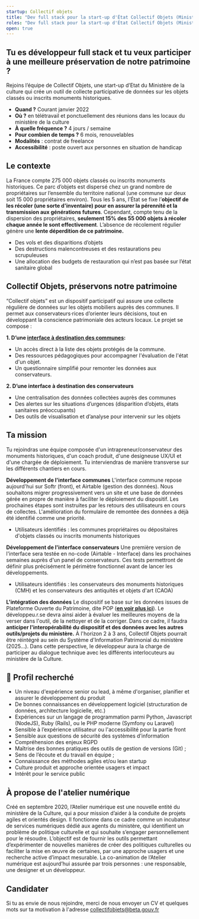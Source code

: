 ```yaml
---
startup: Collectif objets
title: "Dev full stack pour la start-up d'État Collectif Objets (Ministère de la Culture)"
roles: "Dev full stack pour la start-up d'État Collectif Objets (Ministère de la Culture)"
open: true
---
```



## **Tu es développeur full stack et tu veux participer à une meilleure préservation de notre patrimoine ?**
Rejoins l’équipe de Collectif Objets, une start-up d’Etat du Ministère de la culture qui crée un outil de collecte participative de données sur les objets classés ou inscrits monuments historiques.

- **Quand ?** Courant janvier 2022
- **Où ?** en télétravail et ponctuellement des réunions dans les locaux du ministère de la culture
- **À quelle fréquence ?** 4 jours / semaine
- **Pour combien de temps ?** 6 mois, renouvelables
- **Modalités** : contrat de freelance
- **Accessibilité** : poste ouvert aux personnes en situation de handicap


## **Le contexte**
La France compte 275 000 objets classés ou inscrits monuments historiques. Ce parc d’objets est dispersé chez un grand nombre de propriétaires sur l’ensemble du territoire national (une commune sur deux soit 15 000 propriétaires environ). 
Tous les 5 ans, l’État se fixe l’**objectif de les récoler (une sorte d'inventaire) pour en assurer la pérennité et la transmission aux générations futures**.
Cependant, compte tenu de la dispersion des propriétaires, **seulement 15% des 55 000 objets à récoler chaque année le sont effectivement**. L’absence de récolement régulier génère une **lente déperdition de ce patrimoine.** 
- Des vols et des disparitions d’objets
- Des destructions malencontreuses et des restaurations peu scrupuleuses
- Une allocation des budgets de restauration qui n’est pas basée sur l’état sanitaire global

## **Collectif Objets, préservons notre patrimoine**
“Collectif objets” est un dispositif participatif qui assure une collecte régulière de données sur les objets mobiliers auprès des communes. Il permet aux conservateurs·rices d’orienter leurs décisions, tout en développant la conscience patrimoniale des acteurs locaux.
Le projet se compose :


**1. D’une [interface à destination des communes](https://collectif-objets.beta.gouv.fr/):**
- Un accès direct à la liste des objets protégés de la commune.
- Des ressources pédagogiques pour accompagner l'évaluation de l'état d'un objet.
- Un questionnaire simplifié pour remonter les données aux conservateurs.

**2. D’une interface à destination des conservateurs** 
- Une centralisation des données collectées auprès des communes
- Des alertes sur les situations d’urgences (disparition d’objets, états sanitaires préoccupants)
- Des outils de visualisation et d’analyse pour intervenir sur les objets


## **Ta mission**
Tu rejoindras une équipe composée d'un intrapreneur/conservateur des monuments historiques, d'un coach produit, d'une designeuse UX/UI et d'une chargée de déploiement. 
Tu interviendras de manière transverse sur les différents chantiers en cours.


**Développement de l'interface communes**
L'interface commune repose aujourd'hui sur Softr (front), et Airtable (gestion des données). Nous souhaitons migrer progressivement vers un site et une base de données gérée en propre de manière à faciliter le déploiement du dispositif. Les prochaines étapes sont instruites par les retours des utilisateurs en cours de collectes. L'amélioration du formulaire de remontée des données a déjà été identifié comme une priorité.
- Utilisateurs identifiés : les communes propriétaires ou dépositaires d'objets classés ou inscrits monuments historiques 


**Développement de l'interface conservateurs**
Une première version de l'interface sera testée en no-code (Airtable - Interface) dans les prochaines semaines auprès d'un panel de conservateurs. Ces tests permettront de définir plus précisément le périmètre fonctionnel avant de lancer les développements.
- Utilisateurs identifiés : les conservateurs des monuments historiques (CMH) et les conservateurs des antiquités et objets d'art (CAOA)


**L'intégration des données**
Le dispositif se base sur les données issues de Plateforme Ouverte du Patrimoine, dite POP (**[en voir plus ici](https://www.pop.culture.gouv.fr/)**). Le développeu.r.se devra ainsi aider à évaluer les meilleures moyens de la verser dans l'outil, de la nettoyer et de la corriger.
Dans ce cadre, il faudra **anticiper l'interopérabilité du dispositif et des données avec les autres outils/projets du ministère.** À l'horizon 2 à 3 ans, Collectif Objets pourrait être réintégré au sein du Système d'Information Patrimonial du ministère (2025...). Dans cette perspective, le développeur aura la charge de participer au dialogue technique avec les différents interlocuteurs au ministère de la Culture.

## **🔎 Profil recherché**
- Un niveau d'expérience senior ou lead, à même d'organiser, planifier et assurer le développement du produit
- De bonnes connaissances en développement logiciel (structuration de données, architecture logicielle, etc.)
- Expériences sur un langage de programmation parmi Python, Javascript (NodeJS), Ruby (Rails), ou le PHP moderne (Symfony ou Laravel)
- Sensible à l’expérience utilisateur ou l'accessibilité pour la partie front
- Sensible aux questions de sécurité des systèmes d’information
- Compréhension des enjeux RGPD
- Maîtrise des bonnes pratiques des outils de gestion de versions (Git) ;
- Sens de l’écoute et du travail en équipe ;
- Connaissance des méthodes agiles et/ou lean startup
- Culture produit et approche orientée usagers et impact
- Intérêt pour le service public


## **À propose de l'atelier numérique**
Créé en septembre 2020, l’Atelier numérique est une nouvelle entité du ministère de la Culture, qui a pour mission d’aider à la conduite de projets agiles et orientés design. Il fonctionne dans ce cadre comme un incubateur de services numériques dédié aux agents du ministère, qui identifient un problème de politique culturelle et qui souhaite s’engager personnellement pour le résoudre. L’objectif est de fournir les outils permettant d’expérimenter de nouvelles manières de créer des politiques culturelles ou faciliter la mise en œuvre de certaines, par une approche usagers et une recherche active d’impact mesurable. La co-animation de l’Atelier numérique est aujourd’hui assurée par trois personnes : une responsable, une designer et un développeur.

## **Candidater**
Si tu as envie de nous rejoindre, merci de nous envoyer un CV et quelques mots sur ta motivation à l'adresse collectifobjets@beta.gouv.fr
